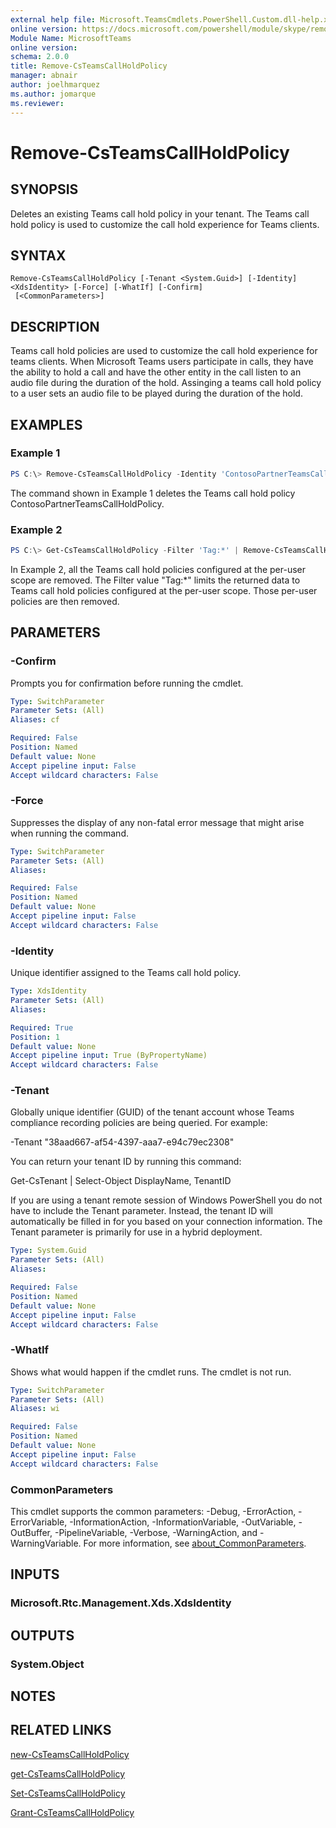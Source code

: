 ```yaml
---
external help file: Microsoft.TeamsCmdlets.PowerShell.Custom.dll-help.xml
online version: https://docs.microsoft.com/powershell/module/skype/remove-CsTeamsCallHoldPolicy
Module Name: MicrosoftTeams
online version:
schema: 2.0.0
title: Remove-CsTeamsCallHoldPolicy
manager: abnair
author: joelhmarquez
ms.author: jomarque
ms.reviewer:
---
```


# Remove-CsTeamsCallHoldPolicy

## SYNOPSIS
Deletes an existing Teams call hold policy in your tenant.
The Teams call hold policy is used to customize the call hold experience for Teams clients.

## SYNTAX

```
Remove-CsTeamsCallHoldPolicy [-Tenant <System.Guid>] [-Identity] <XdsIdentity> [-Force] [-WhatIf] [-Confirm]
 [<CommonParameters>]
```

## DESCRIPTION
Teams call hold policies are used to customize the call hold experience for teams clients.
When Microsoft Teams users participate in calls, they have the ability to hold a call and have the other entity in the call listen to an audio file during the duration of the hold.
Assinging a teams call hold policy to a user sets an audio file to be played during the duration of the hold.

## EXAMPLES

### Example 1

```powershell
PS C:\> Remove-CsTeamsCallHoldPolicy -Identity 'ContosoPartnerTeamsCallHoldPolicy'
```

The command shown in Example 1 deletes the Teams call hold policy ContosoPartnerTeamsCallHoldPolicy.

### Example 2
```powershell
PS C:\> Get-CsTeamsCallHoldPolicy -Filter 'Tag:*' | Remove-CsTeamsCallHoldPolicy
```

In Example 2, all the Teams call hold policies configured at the per-user scope are removed.
The Filter value "Tag:*" limits the returned data to Teams call hold policies configured at the per-user scope. Those per-user policies are then removed.

## PARAMETERS

### -Confirm
Prompts you for confirmation before running the cmdlet.

```yaml
Type: SwitchParameter
Parameter Sets: (All)
Aliases: cf

Required: False
Position: Named
Default value: None
Accept pipeline input: False
Accept wildcard characters: False
```

### -Force
Suppresses the display of any non-fatal error message that might arise when running the command.

```yaml
Type: SwitchParameter
Parameter Sets: (All)
Aliases:

Required: False
Position: Named
Default value: None
Accept pipeline input: False
Accept wildcard characters: False
```

### -Identity
Unique identifier assigned to the Teams call hold policy.

```yaml
Type: XdsIdentity
Parameter Sets: (All)
Aliases:

Required: True
Position: 1
Default value: None
Accept pipeline input: True (ByPropertyName)
Accept wildcard characters: False
```

### -Tenant
Globally unique identifier (GUID) of the tenant account whose Teams compliance recording policies are being queried.
For example:

-Tenant "38aad667-af54-4397-aaa7-e94c79ec2308"

You can return your tenant ID by running this command:

Get-CsTenant | Select-Object DisplayName, TenantID

If you are using a tenant remote session of Windows PowerShell you do not have to include the Tenant parameter.
Instead, the tenant ID will automatically be filled in for you based on your connection information.
The Tenant parameter is primarily for use in a hybrid deployment.

```yaml
Type: System.Guid
Parameter Sets: (All)
Aliases:

Required: False
Position: Named
Default value: None
Accept pipeline input: False
Accept wildcard characters: False
```

### -WhatIf
Shows what would happen if the cmdlet runs.
The cmdlet is not run.

```yaml
Type: SwitchParameter
Parameter Sets: (All)
Aliases: wi

Required: False
Position: Named
Default value: None
Accept pipeline input: False
Accept wildcard characters: False
```

### CommonParameters
This cmdlet supports the common parameters: -Debug, -ErrorAction, -ErrorVariable, -InformationAction, -InformationVariable, -OutVariable, -OutBuffer, -PipelineVariable, -Verbose, -WarningAction, and -WarningVariable. For more information, see [about_CommonParameters](https://go.microsoft.com/fwlink/?LinkID=113216).


## INPUTS

### Microsoft.Rtc.Management.Xds.XdsIdentity

## OUTPUTS

### System.Object
## NOTES

## RELATED LINKS

[new-CsTeamsCallHoldPolicy](https://docs.microsoft.com/powershell/module/skype/new-csteamscallholdpolicy?view=skype-ps)

[get-CsTeamsCallHoldPolicy](https://docs.microsoft.com/powershell/module/skype/get-csteamscallholdpolicy?view=skype-ps)

[Set-CsTeamsCallHoldPolicy](https://docs.microsoft.com/powershell/module/skype/set-csteamscallholdpolicy?view=skype-ps)

[Grant-CsTeamsCallHoldPolicy](https://docs.microsoft.com/powershell/module/skype/grant-csteamscallholdpolicy?view=skype-ps)
